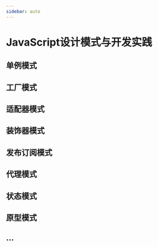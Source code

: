 ```yaml
---
sidebar: auto
---
```

# JavaScript设计模式与开发实践
## 单例模式
## 工厂模式
## 适配器模式
## 装饰器模式
## 发布订阅模式
## 代理模式
## 状态模式
## 原型模式
## ...